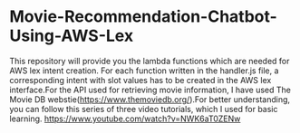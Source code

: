 # Movie-Recommendation-Chatbot-Using-AWS-Lex

This repository will provide you the lambda functions which are needed for AWS lex intent creation. For each function  written in the handler.js file, a corresponding intent with slot values has to be created in the AWS lex interface.For the API used for retrieving movie information, I have used The Movie DB webstie(https://www.themoviedb.org/).For better understanding, you can follow this series of three video tutorials, which I used for basic learning.
https://www.youtube.com/watch?v=NWK6aT0ZENw
